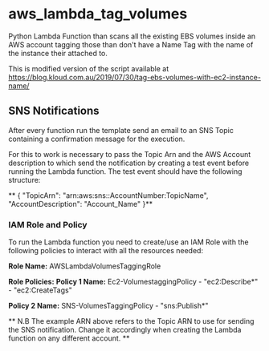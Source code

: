 # aws_lambda_tag_volumes

Python Lambda Function than scans all the existing EBS volumes inside an AWS account tagging those than don't have a Name Tag with the name of the instance their attached to.

This is modified version of the script available at https://blog.kloud.com.au/2019/07/30/tag-ebs-volumes-with-ec2-instance-name/

## SNS Notifications
After every function run the template send an email to an SNS Topic containing a confirmation message for the execution.

For this to work is necessary to pass the Topic Arn and the AWS Account description to which send the notification by creating a test event before running the Lambda function. The test event should have the following structure:

 

** { "TopicArn": "arn:aws:sns::AccountNumber:TopicName", "AccountDescription": "Account_Name" }**

 

### IAM Role and Policy
To run the Lambda function you need to create/use an IAM Role with the following policies to interact with all the resources needed:

**Role Name:** AWSLambdaVolumesTaggingRole

**Role Policies:**
**Policy 1 Name:** Ec2-VolumestaggingPolicy
    -  "ec2:Describe*"
    -  "ec2:CreateTags"

**Policy 2 Name:** SNS-VolumesTaggingPolicy
    - "sns:Publish*"

** N.B The example ARN above refers to the Topic ARN to use for sending the SNS notification. Change it accordingly when creating the Lambda function on any different account. **
